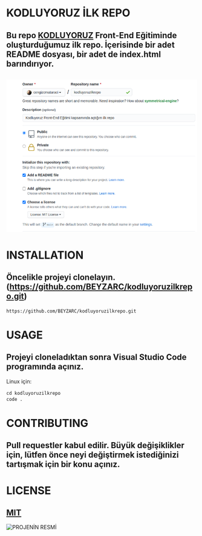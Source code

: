 # KODLUYORUZ İLK REPO
## Bu repo [KODLUYORUZ](https://www.kodluyoruz.org) Front-End Eğitiminde oluşturduğumuz ilk repo. İçerisinde bir adet README dosyası, bir adet de index.html barındırıyor.

![](https://raw.githubusercontent.com/Kodluyoruz/taskforce/main/git/odev1/figures/github.png)
-------
# INSTALLATION
## Öncelikle projeyi clonelayın. (https://github.com/BEYZARC/kodluyoruzilkrepo.git)
````
https://github.com/BEYZARC/kodluyoruzilkrepo.git
````
# USAGE
## Projeyi cloneladıktan sonra Visual Studio Code programında açınız.

Linux için:
````
cd kodluyoruzilkrepo
code .
````
# CONTRIBUTING
## Pull requestler kabul edilir. Büyük değişiklikler için, lütfen önce neyi değiştirmek istediğinizi tartışmak için bir konu açınız.

# LICENSE
## [MIT](https://choosealicense.com/licenses/mit/) 


![PROJENİN RESMİ](https://avatars.githubusercontent.com/u/90959610?s=280&v=4)
![]()